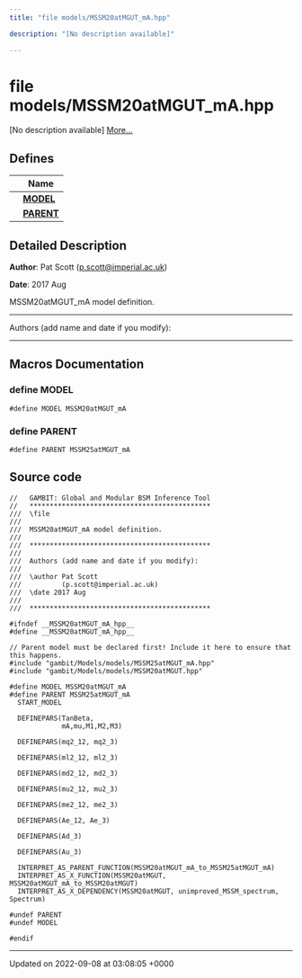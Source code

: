 ```yaml
---
title: "file models/MSSM20atMGUT_mA.hpp"

description: "[No description available]"

---
```


# file models/MSSM20atMGUT_mA.hpp

[No description available] [More...](#detailed-description)

## Defines

|                | Name           |
| -------------- | -------------- |
|  | **[MODEL](/documentation/code/files/mssm20atmgut__ma_8hpp/#define-model)**  |
|  | **[PARENT](/documentation/code/files/mssm20atmgut__ma_8hpp/#define-parent)**  |

## Detailed Description


**Author**: Pat Scott ([p.scott@imperial.ac.uk](mailto:p.scott@imperial.ac.uk)) 

**Date**: 2017 Aug

MSSM20atMGUT_mA model definition.



------------------

Authors (add name and date if you modify):



------------------




## Macros Documentation

### define MODEL

```
#define MODEL MSSM20atMGUT_mA
```


### define PARENT

```
#define PARENT MSSM25atMGUT_mA
```


## Source code

```
//   GAMBIT: Global and Modular BSM Inference Tool
//   *********************************************
///  \file
///
///  MSSM20atMGUT_mA model definition.
///
///  *********************************************
///
///  Authors (add name and date if you modify):
///
///  \author Pat Scott
///          (p.scott@imperial.ac.uk)
///  \date 2017 Aug
///
///  *********************************************

#ifndef __MSSM20atMGUT_mA_hpp__
#define __MSSM20atMGUT_mA_hpp__

// Parent model must be declared first! Include it here to ensure that this happens.
#include "gambit/Models/models/MSSM25atMGUT_mA.hpp"
#include "gambit/Models/models/MSSM20atMGUT.hpp"

#define MODEL MSSM20atMGUT_mA
#define PARENT MSSM25atMGUT_mA
  START_MODEL

  DEFINEPARS(TanBeta,
             mA,mu,M1,M2,M3)

  DEFINEPARS(mq2_12, mq2_3)

  DEFINEPARS(ml2_12, ml2_3)

  DEFINEPARS(md2_12, md2_3)

  DEFINEPARS(mu2_12, mu2_3)

  DEFINEPARS(me2_12, me2_3)

  DEFINEPARS(Ae_12, Ae_3)

  DEFINEPARS(Ad_3)

  DEFINEPARS(Au_3)

  INTERPRET_AS_PARENT_FUNCTION(MSSM20atMGUT_mA_to_MSSM25atMGUT_mA)
  INTERPRET_AS_X_FUNCTION(MSSM20atMGUT, MSSM20atMGUT_mA_to_MSSM20atMGUT)
  INTERPRET_AS_X_DEPENDENCY(MSSM20atMGUT, unimproved_MSSM_spectrum, Spectrum)

#undef PARENT
#undef MODEL

#endif
```


-------------------------------

Updated on 2022-09-08 at 03:08:05 +0000
